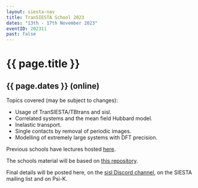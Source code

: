 ```yaml
---
layout: siesta-nav
title: TranSIESTA School 2023
dates: "13th - 17th November 2023"
eventID: 202311
past: false
---
```

# {{ page.title }}
## {{ page.dates }} (online)

Topics covered (may be subject to changes):

* Usage of TranSIESTA/TBtrans and sisl.
* Correlated systems and the mean field Hubbard model.
* Inelastic transport.
* Single contacts by removal of periodic images.
* Modelling of extremely large systems with DFT precision.

Previous schools have lectures hosted [here](https://www.youtube.com/channel/UCyi1DHDq2RGnN-Vaigq5lTA/videos?view=0&sort=da&flow=grid).

The schools material will be based on [this repository](https://github.com/zerothi/ts-tbt-sisl-tutorial).

Final details will be posted here, on the [sisl Discord channel](https://discord.gg/5XnFXFdkv2), on the SIESTA mailing list
and on Psi-K.
